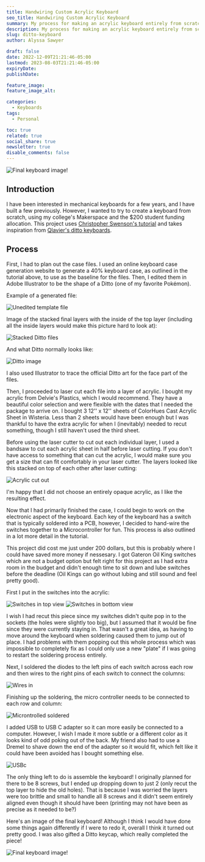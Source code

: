 ```yaml
---
title: Handwiring Custom Acrylic Keyboard
seo_title: Handwiring Custom Acrylic Keyboard
summary: My process for making an acrylic keyboard entirely from scratch.
description: My process for making an acrylic keyboard entirely from scratch.
slug: ditto-keyboard
author: Alyssa Sawyer

draft: false
date: 2022-12-09T21:21:46-05:00
lastmod: 2023-08-03T21:21:46-05:00
expiryDate: 
publishDate: 

feature_image: 
feature_image_alt: 

categories:
  - Keyboards
tags:
  - Personal

toc: true
related: true
social_share: true
newsletter: true
disable_comments: false
---
```

![Final keyboard image!](final.jpeg)

## Introduction

I have been interested in mechanical keyboards for a few years, and I have built a few previously. However, I wanted to try to create a keyboard from scratch, using my college's Makerspace and the $200 student funding allocation. This project uses [Christopher Swenson's tutorial](https://medium.com/@cglyph/how-to-build-a-40-keyboard-102b81fbf508) and takes inspiration from [Qlavier's ditto keyboards](https://www.qlavier.com/).

## Process

First, I had to plan out the case files. I used an online keyboard case generation website to generate a 40% keyboard case, as outlined in the tutorial above, to use as the baseline for the files. Then, I edited them in Adobe Illustrator to be the shape of a Ditto (one of my favorite Pokémon).

Example of a generated file:


![ Unedited template file](unedited-template.jpg)

Image of the stacked final layers with the inside of the top layer (including all the inside layers would make this picture hard to look at):

![Stacked Ditto files](ditto-files.jpg)



And what Ditto normally looks like:


![Ditto image](ditto.png)


I also used Illustrator to trace the official Ditto art for the face part of the files.

Then, I proceeded to laser cut each file into a layer of acrylic. I bought my acrylic from Delvie's Plastics, which I would recommend. They have a beautiful color selection and were flexible with the dates that I needed the package to arrive on. I bought 3 12'' x 12'' sheets of ColorHues Cast Acrylic Sheet in Wisteria. Less than 2 sheets would have been enough but I was thankful to have the extra acrylic for when I (inevitably) needed to recut something, though I still haven't used the third sheet. 

Before using the laser cutter to cut out each individual layer, I used a bandsaw to cut each acrylic sheet in half before laser cutting. If you don't have access to something that can cut the acrylic, I would make sure you get a size that can fit comfortably in your laser cutter. The layers looked like this stacked on top of each other after laser cutting: 


![Acrylic cut out](cut-out.jpg)


I'm happy that I did not choose an entirely opaque acrylic, as I like the resulting effect.

Now that I had primarily finished the case, I could begin to work on the electronic aspect of the keyboard. Each key of the keyboard has a switch that is typically soldered into a PCB, however, I decided to hand-wire the switches together to a Microcontroller for fun. This process is also outlined in a lot more detail in the tutorial. 

This project did cost me just under 200 dollars, but this is probably where I could have saved more money if nessesary. I got Gateron Oil King switches which are not a budget option but felt right for this project as I had extra room in the budget and didn't enough time to sit down and lube switches before the deadline (Oil Kings can go without lubing and still sound and feel pretty good).

First I put in the switches into the acrylic: 


![Switches in top view](switches-in.jpg) ![Switches in bottom view](switches-in-bottom.jpg)


I wish I had recut this piece since my switches didn't quite pop in to the sockets (the holes were slightly too big), but I assumed that it would be fine since they were currently staying in. That wasn't a great idea, as having to move around the keyboard when soldering caused them to jump out of place. I had problems with them popping out this whole process which was impossible to completely fix as I could only use a new "plate" if I was going to restart the soldering process entirely. 

Next, I soldered the diodes to the left pins of each switch across each row and then wires to the right pins of each switch to connect the columns:


![Wires in](wires.png)


Finishing up the soldering, the micro controller needs to be connected to each row and column:


![Microntrolled soldered](micrcontroller.png)


I added USB to USB C adapter so it can more easily be connected to a computer. However, I wish I made it more subtle or a different color as it looks kind of odd poking out of the back. My friend also had to use a Dremel to shave down the end of the adapter so it would fit, which felt like it could have been avoided has I bought something else. 


![USBc](usbc.jpg)


The only thing left to do is assemble the keyboard! I originally planned for there to be 8 screws, but I ended up dropping down to just 2 (only recut the top layer to hide the old holes). That is because I was worried the layers were too brittle and small to handle all 8 screws and it didn't seem entirely aligned even though it should have been (printing may not have been as precise as it needed to be?)

Here's an image of the final keyboard! Although I think I would have done some things again differently if I were to redo it, overall I think it turned out pretty good. I was also gifted a Ditto keycap, which really completed the piece!

![Final keyboard image!](final.jpeg)